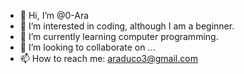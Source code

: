 - 👋 Hi, I’m @0-Ara
- 👀 I’m interested in coding, although I am a beginner.
- 🌱 I’m currently learning computer programming.
- 💞️ I’m looking to collaborate on ...
- 📫 How to reach me: araduco3@gmail.com

<!---
0-Ara/0-Ara is a ✨ special ✨ repository because its `README.md` (this file) appears on your GitHub profile.
You can click the Preview link to take a look at your changes.
--->
